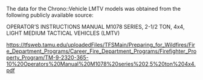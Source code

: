 The data for the Chrono::Vehicle LMTV models was obtained from the following publicly available source:

OPERATOR’S INSTRUCTIONS MANUAL M1078 SERIES, 2-1/2 TON, 4x4, LIGHT MEDIUM TACTICAL VEHICLES (LMTV)

https://tfsweb.tamu.edu/uploadedFiles/TFSMain/Preparing_for_Wildfires/Fire_Department_Programs/Career_Fire_Department_Programs/Firefighter_Property_Program/TM-9-2320-365-10%20Operators%20Manual%20M1078%20series%202,5%20ton%204x4.pdf

